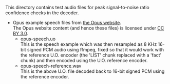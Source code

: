 This directory contains test audio files for peak signal-to-noise ratio confidence checks
in the decoder.

* Opus example speech files from [the Opus website](http://www.opus-codec.org/examples/).    
  The Opus website content (and hence these files) is licensed under [CC BY
  3.0](http://creativecommons.org/licenses/by/3.0/deed.en_US).
  * opus-speech.uo   
    This is the speech example which was then resampled as 8 KHz 16-bit signed PCM audio
    using ffmpeg, fixed so that it would work with the reference U.O. encoder (the 'LIST'
    chunk replaced with a 'fact' chunk) and then encoded using the U.O. reference encoder.
  * opus-speech-reference.wav   
    This is the above U.O. file decoded back to 16-bit signed PCM using the reference
    encoder.
